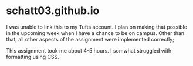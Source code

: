 # schatt03.github.io
I was unable to link this to my Tufts account. I plan on making that possible in the upcoming week when I have a chance to be 
on campus. Other than that, all other aspects of the assignment were implemented correctly; 

This assignment took me about 4-5 hours. I somwhat struggled with formatting using CSS. 
